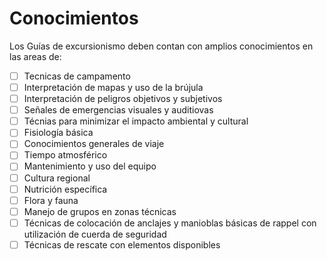 # Conocimientos

Los Guías de excursionismo deben contan con amplios conocimientos en las areas de:

- [ ] Tecnicas de campamento
- [ ] Interpretación de mapas y uso de la brújula
- [ ] Interpretación de peligros objetivos y subjetivos
- [ ] Señales de emergencias visuales y auditiovas
- [ ] Técnias para minimizar el impacto ambiental y cultural
- [ ] Fisiología básica
- [ ] Conocimientos generales de viaje
- [ ] Tiempo atmosférico
- [ ] Mantenimiento y uso del equipo
- [ ] Cultura regional
- [ ] Nutrición específica
- [ ] Flora y fauna
- [ ] Manejo de grupos en zonas técnicas
- [ ] Técnicas de colocación de anclajes y manioblas básicas de rappel con utilización de cuerda de seguridad
- [ ] Técnicas de rescate con elementos disponibles